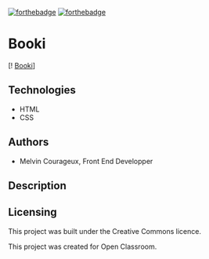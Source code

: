  [![forthebadge](https://forthebadge.com/images/badges/uses-css.svg)](https://forthebadge.com) [![forthebadge](https://forthebadge.com/images/badges/uses-html.svg)](https://forthebadge.com) 

# Booki
[! [Booki](https://user.oc-static.com/upload/2022/06/20/16557256333819_FR_1155_P3_Banner-Booki.png)]

## Technologies
- HTML
- CSS 

## Authors

- Melvin Courageux, Front End Developper

## Description


## Licensing

This project was built under the Creative Commons licence.

This project was created for Open Classroom.